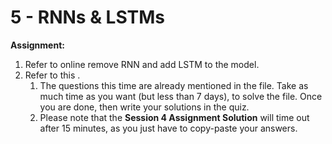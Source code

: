 # **5 - RNNs & LSTMs**

**Assignment:** 

1. Refer to online remove RNN and add LSTM to the model. 
2. Refer to this . 
   1. The questions this time are already mentioned in the file. Take as much time as you want (but less than 7 days), to solve the file. Once you are done, then write your solutions in the quiz. 
   2. Please note that the **Session 4 Assignment Solution** will time out after 15 minutes, as you just have to copy-paste your answers. 